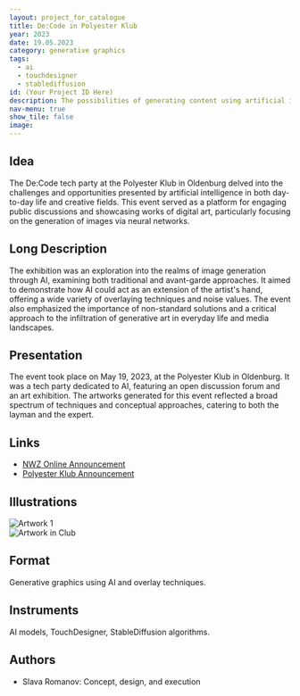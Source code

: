 ```yaml
---
layout: project_for_catalogue
title: De:Code in Polyester Klub
year: 2023
date: 19.05.2023
category: generative graphics
tags: 
  - ai
  - touchdesigner
  - stablediffusion
id: (Your Project ID Here)
description: The possibilities of generating content using artificial intelligence are becoming mainstream. What dangers and creative opportunities does this hold?
nav-menu: true
show_tile: false
image: 
---
```


## Idea

The De:Code tech party at the Polyester Klub in Oldenburg delved into the challenges and opportunities presented by artificial intelligence in both day-to-day life and creative fields. This event served as a platform for engaging public discussions and showcasing works of digital art, particularly focusing on the generation of images via neural networks.

## Long Description

The exhibition was an exploration into the realms of image generation through AI, examining both traditional and avant-garde approaches. It aimed to demonstrate how AI could act as an extension of the artist's hand, offering a wide variety of overlaying techniques and noise values. The event also emphasized the importance of non-standard solutions and a critical approach to the infiltration of generative art in everyday life and media landscapes.

## Presentation

The event took place on May 19, 2023, at the Polyester Klub in Oldenburg. It was a tech party dedicated to AI, featuring an open discussion forum and an art exhibition. The artworks generated for this event reflected a broad spectrum of techniques and conceptual approaches, catering to both the layman and the expert.

## Links

- [NWZ Online Announcement](https://www.nwzonline.de/oldenburg/im-oldenburger-polyester-trifft-techno-auf-kuenstliche-intelligenz_a_4,0,811874409.html)
- [Polyester Klub Announcement](https://polyester-klub.de/237797-2/)

## Illustrations

![Artwork 1](url)  
![Artwork in Club](url)

## Format

Generative graphics using AI and overlay techniques.

## Instruments

AI models, TouchDesigner, StableDiffusion algorithms.

## Authors

- Slava Romanov: Concept, design, and execution
